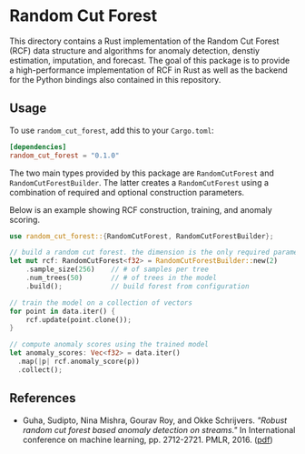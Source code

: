 # Random Cut Forest

This directory contains a Rust implementation of the Random Cut Forest (RCF)
data structure and algorithms for anomaly detection, denstiy estimation,
imputation, and forecast. The goal of this package is to provide a
high-performance implementation of RCF in Rust as well as the backend for the
Python bindings also contained in this repository.

## Usage

To use `random_cut_forest`, add this to your `Cargo.toml`:

```toml
[dependencies]
random_cut_forest = "0.1.0"
```

The two main types provided by this package are `RandomCutForest` and 
`RandomCutForestBuilder`. The latter creates a `RandomCutForest` using a 
combination of required and optional construction parameters.

Below is an example showing RCF construction, training, and anomaly scoring.

```rust
use random_cut_forest::{RandomCutForest, RandomCutForestBuilder};

// build a random cut forest. the dimension is the only required parameter
let mut rcf: RandomCutForest<f32> = RandomCutForestBuilder::new(2)
    .sample_size(256)    // # of samples per tree
    .num_trees(50)       // # of trees in the model
    .build();            // build forest from configuration

// train the model on a collection of vectors
for point in data.iter() {
    rcf.update(point.clone());
}

// compute anomaly scores using the trained model
let anomaly_scores: Vec<f32> = data.iter()
  .map(|p| rcf.anomaly_score(p))
  .collect();
```

## References

* Guha, Sudipto, Nina Mishra, Gourav Roy, and Okke Schrijvers. *"Robust random 
  cut forest based anomaly detection on streams."* In International conference 
  on machine learning, pp. 2712-2721. PMLR, 2016. ([pdf][rcf-paper])

[rcf-paper]: http://proceedings.mlr.press/v48/guha16.pdf